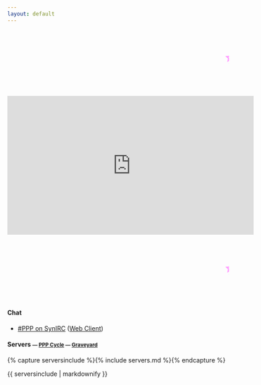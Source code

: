 ```yaml
---
layout: default
---
```


<blink style="color: #FF99FF; font-size: 42px; font-weight: 900;"><marquee>
  
✨✨✨ IMPORTANT ANNOUNCEMENT ✨✨✨

</marquee></blink>

<iframe width="560" height="315" style="margin: 0 auto; display: block;" src="https://www.youtube.com/embed/-vB5UEusXUk?controls=0&autoplay=1&loop=1&playlist=-vB5UEusXUk" frameborder="0" allow="accelerometer; autoplay; encrypted-media; gyroscope; picture-in-picture" allowfullscreen></iframe>

<blink style="color: #FF99FF; font-size: 42px; font-weight: 900;"><marquee>

✨✨✨ IMPORTANT ANNOUNCEMENT ✨✨✨

</marquee></blink>

#### Chat
* [#PPP on SynIRC](irc://irc.synirc.net/ppp) ([Web Client](/irc/))

#### Servers <small>&mdash; [PPP Cycle](/assets/images/pppcycle.jpg) &mdash; [Graveyard](graveyard.html)</small>
{% capture serversinclude %}{% include servers.md %}{% endcapture %}
<div class="servers">
{{ serversinclude | markdownify }}
</div>
